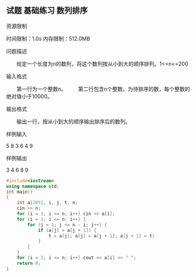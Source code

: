 ## 试题 基础练习 数列排序

资源限制

时间限制：1.0s  内存限制：512.0MB

问题描述

　　给定一个长度为n的数列，将这个数列按从小到大的顺序排列。1<=n<=200

输入格式

　　第一行为一个整数n。
　　第二行包含n个整数，为待排序的数，每个整数的绝对值小于10000。

输出格式

　　输出一行，按从小到大的顺序输出排序后的数列。

样例输入

5
8 3 6 4 9

样例输出

3 4 6 8 9



```c++
#include<iostream>
using namespace std;
int main()
{
	int a[205], i, j, t, n;
	cin >> n;
	for (i = 1; i <= n; i++) cin >> a[i];
	for (i = 1; i <= n; i++) {
		for (j = 1; j <= n - i; j++) {
			if (a[j] > a[j + 1]) {
				t = a[j]; a[j] = a[j + 1]; a[j + 1] = t;
			}
		}
	}
	for (i = 1; i <= n; i++) cout << a[i] << " ";
	return 0;
}
```

